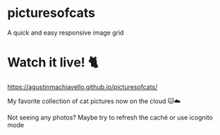 # picturesofcats
A quick and easy responsive image grid

# Watch it live! 🐈
https://agustinmachiavello.github.io/picturesofcats/

My favorite collection of cat pictures now on the cloud 🐱☁️


Not seeing any photos? Maybe try to refresh the caché or use icognito mode 
